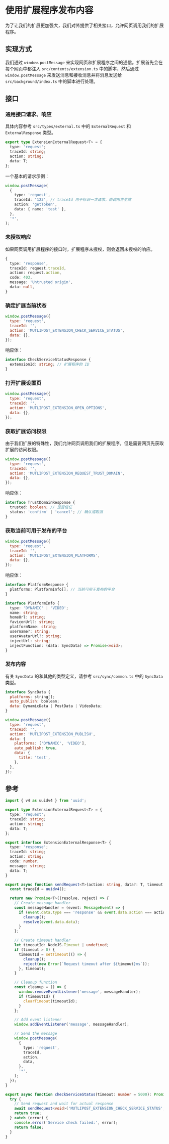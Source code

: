 # 使用扩展程序发布内容

为了让我们的扩展更加强大，我们对外提供了相关接口，允许网页调用我们的扩展程序。

## 实现方式

我们通过 `window.postMessage` 来实现网页和扩展程序之间的通信。扩展首先会在每个网页中都注入 `src/contents/extension.ts` 中的脚本，然后通过 `window.postMessage` 来发送消息和接收消息并将消息发送给 `src/background/index.ts` 中的脚本进行处理。

## 接口

### 通用接口请求、响应

具体内容参考 `src/types/external.ts` 中的 `ExternalRequest` 和 `ExternalResponse` 类型。

```typescript
export type ExtensionExternalRequest<T> = {
  type: 'request';
  traceId: string;
  action: string;
  data: T;
};
```

一个基本的请求示例：

```typescript
window.postMessage(
  {
    type: 'request',
    traceId: '123', // traceId 用于标识一次请求，由调用方生成
    action: 'getToken',
    data: { name: 'test' },
  },
  '*',
);
```

### 未授权响应

如果网页调用扩展程序的接口时，扩展程序未授权，则会返回未授权的响应。

```typescript
{
  type: 'response',
  traceId: request.traceId,
  action: request.action,
  code: 403,
  message: 'Untrusted origin',
  data: null,
}
```

### 确定扩展当前状态

```js
window.postMessage({
  type: 'request',
  traceId: '',
  action: 'MUTLIPOST_EXTENSION_CHECK_SERVICE_STATUS',
  data: {},
});
```

响应体：

```typescript
interface CheckServiceStatusResponse {
  extensionId: string; // 扩展程序的 ID
}
```

### 打开扩展设置页

```js
window.postMessage({
  type: 'request',
  traceId: '',
  action: 'MUTLIPOST_EXTENSION_OPEN_OPTIONS',
  data: {},
});
```

### 获取扩展访问权限

由于我们扩展的特殊性，我们允许网页调用我们的扩展程序，但是需要网页先获取扩展的访问权限。

```js
window.postMessage({
  type: 'request',
  traceId: '',
  action: 'MUTLIPOST_EXTENSION_REQUEST_TRUST_DOMAIN',
  data: {},
});
```

响应体：

```typescript
interface TrustDomainResponse {
  trusted: boolean; // 是否信任
  status: 'confirm' | 'cancel'; // 确认或取消
}
```

### 获取当前可用于发布的平台

```js
window.postMessage({
  type: 'request',
  traceId: '',
  action: 'MUTLIPOST_EXTENSION_PLATFORMS',
  data: {},
});
```

响应体：

```typescript
interface PlatformResponse {
  platforms: PlatformInfo[]; // 当前可用于发布的平台
}

interface PlatformInfo {
  type: 'DYNAMIC' | 'VIDEO';
  name: string;
  homeUrl: string;
  faviconUrl?: string;
  platformName: string;
  username?: string;
  userAvatarUrl?: string;
  injectUrl: string;
  injectFunction: (data: SyncData) => Promise<void>;
}
```

### 发布内容

有关 `SyncData` 的和其他的类型定义，请参考 `src/sync/common.ts` 中的 `SyncData` 类型。

```js
interface SyncData {
  platforms: string[];
  auto_publish: boolean;
  data: DynamicData | PostData | VideoData;
}

window.postMessage({
  type: 'request',
  traceId: '',
  action: 'MUTLIPOST_EXTENSION_PUBLISH',
  data: {
    platforms: ['DYNAMIC', 'VIDEO'],
    auto_publish: true,
    data: {
      title: 'test',
    },
  },
});
```

## 參考

```typescript
import { v4 as uuidv4 } from 'uuid';

export type ExtensionExternalRequest<T> = {
  type: 'request';
  traceId: string;
  action: string;
  data: T;
};

export interface ExtensionExternalResponse<T> {
  type: 'response';
  traceId: string;
  action: string;
  code: number;
  message: string;
  data: T;
}

export async function sendRequest<T>(action: string, data?: T, timeout: number = 5000): Promise<T> {
  const traceId = uuidv4();

  return new Promise<T>((resolve, reject) => {
    // Create message handler
    const messageHandler = (event: MessageEvent) => {
      if (event.data.type === 'response' && event.data.action === action && event.data.traceId === traceId) {
        cleanup();
        resolve(event.data.data);
      }
    };

    // Create timeout handler
    let timeoutId: NodeJS.Timeout | undefined;
    if (timeout > 0) {
      timeoutId = setTimeout(() => {
        cleanup();
        reject(new Error(`Request timeout after ${timeout}ms`));
      }, timeout);
    }

    // Cleanup function
    const cleanup = () => {
      window.removeEventListener('message', messageHandler);
      if (timeoutId) {
        clearTimeout(timeoutId);
      }
    };

    // Add event listener
    window.addEventListener('message', messageHandler);

    // Send the message
    window.postMessage(
      {
        type: 'request',
        traceId,
        action,
        data,
      },
      '*',
    );
  });
}

export async function checkServiceStatus(timeout: number = 5000): Promise<boolean> {
  try {
    // Send request and wait for actual response
    await sendRequest<void>('MUTLIPOST_EXTENSION_CHECK_SERVICE_STATUS', undefined, timeout);
    return true;
  } catch (error) {
    console.error('Service check failed:', error);
    return false;
  }
}
```